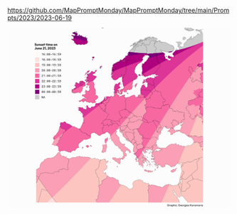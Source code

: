 https://github.com/MapPromptMonday/MapPromptMonday/tree/main/Prompts/2023/2023-06-19

![](plots/solstice.png)
